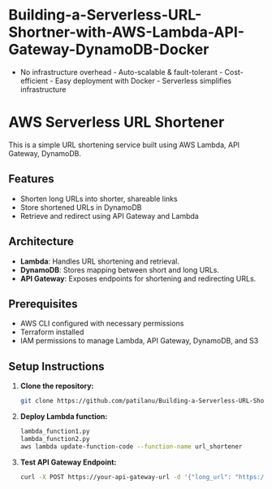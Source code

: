# Building-a-Serverless-URL-Shortner-with-AWS-Lambda-API-Gateway-DynamoDB-Docker
- No infrastructure overhead - Auto-scalable &amp; fault-tolerant - Cost-efficient - Easy deployment with Docker - Serverless simplifies infrastructure

# AWS Serverless URL Shortener

This is a simple URL shortening service built using AWS Lambda, API Gateway, DynamoDB.

## Features
- Shorten long URLs into shorter, shareable links
- Store shortened URLs in DynamoDB
- Retrieve and redirect using API Gateway and Lambda

## Architecture
- **Lambda**: Handles URL shortening and retrieval.
- **DynamoDB**: Stores mapping between short and long URLs.
- **API Gateway**: Exposes endpoints for shortening and redirecting URLs.

## Prerequisites
- AWS CLI configured with necessary permissions
- Terraform installed
- IAM permissions to manage Lambda, API Gateway, DynamoDB, and S3

## Setup Instructions

1. **Clone the repository:**
   ```sh
   git clone https://github.com/patilanu/Building-a-Serverless-URL-Shortner-with-AWS-Lambda-API-Gateway-DynamoDB-Docker.git
   ```

2. **Deploy Lambda function:**
   ```sh
   lambda_function1.py
   lambda_function2.py
   aws lambda update-function-code --function-name url_shortener
   ```

4. **Test API Gateway Endpoint:**
   ```sh
   curl -X POST https://your-api-gateway-url -d '{"long_url": "https://example.com"}'
   ```

